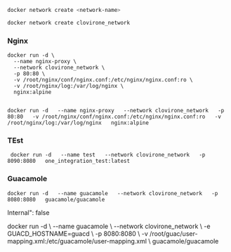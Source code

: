 
```bash
docker network create <network-name>

docker network create clovirone_network 
```


### Nginx 

```
docker run -d \
  --name nginx-proxy \
  --network clovirone_network \
  -p 80:80 \
  -v /root/nginx/conf/nginx.conf:/etc/nginx/nginx.conf:ro \
  -v /root/nginx/log:/var/log/nginx \
  nginx:alpine
  
```


```
docker run -d   --name nginx-proxy   --network clovirone_network   -p 80:80   -v /root/nginx/conf/nginx.conf:/etc/nginx/nginx.conf:ro   -v /root/nginx/log:/var/log/nginx   nginx:alpine
```



### TEst 

```
 docker run -d   --name test   --network clovirone_network   -p 8090:8080   one_integration_test:latest
```

### Guacamole 

```
docker run -d   --name guacamole   --network clovirone_network   -p 8080:8080   guacamole/guacamole
```


Internal": false


docker run -d \ --name guacamole \ --network clovirone_network \ -e GUACD_HOSTNAME=guacd \ -p 8080:8080 \ -v /root/guac/user-mapping.xml:/etc/guacamole/user-mapping.xml \ guacamole/guacamole